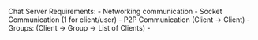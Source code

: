 Chat Server
    Requirements:
        - Networking communication
          - Socket Communication (1 for client/user)
          - P2P Communication (Client -> Client)
          - Groups: (Client -> Group -> List of Clients)
        - 